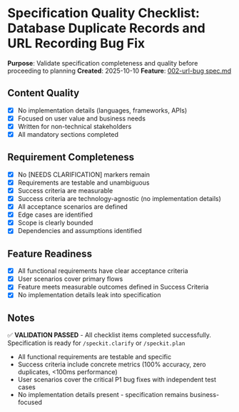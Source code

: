 # Specification Quality Checklist: Database Duplicate Records and URL Recording Bug Fix

**Purpose**: Validate specification completeness and quality before proceeding to planning
**Created**: 2025-10-10
**Feature**: [002-url-bug spec.md](./spec.md)

## Content Quality

- [X] No implementation details (languages, frameworks, APIs)
- [X] Focused on user value and business needs
- [X] Written for non-technical stakeholders
- [X] All mandatory sections completed

## Requirement Completeness

- [X] No [NEEDS CLARIFICATION] markers remain
- [X] Requirements are testable and unambiguous
- [X] Success criteria are measurable
- [X] Success criteria are technology-agnostic (no implementation details)
- [X] All acceptance scenarios are defined
- [X] Edge cases are identified
- [X] Scope is clearly bounded
- [X] Dependencies and assumptions identified

## Feature Readiness

- [X] All functional requirements have clear acceptance criteria
- [X] User scenarios cover primary flows
- [X] Feature meets measurable outcomes defined in Success Criteria
- [X] No implementation details leak into specification

## Notes

✅ **VALIDATION PASSED** - All checklist items completed successfully. Specification is ready for `/speckit.clarify` or `/speckit.plan`

- All functional requirements are testable and specific
- Success criteria include concrete metrics (100% accuracy, zero duplicates, <100ms performance)
- User scenarios cover the critical P1 bug fixes with independent test cases
- No implementation details present - specification remains business-focused